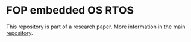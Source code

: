 # FOP embedded OS RTOS

This repository is part of a research paper. More information in the main [repository](https://github.com/MrSuicideParrot/CortexMFopper).